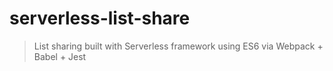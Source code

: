 # serverless-list-share
> List sharing built with Serverless framework using ES6 via Webpack + Babel + Jest



